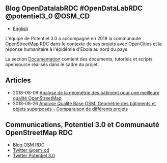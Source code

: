 ## Blog OpenDatalabRDC                       #OpenDataLabRDC @potentiel3_0 @OSM_CD

- [English](index_en.md)

L'équipe de Potentiel 3.0 a accompagné en 2018 la communauté OpenStreetMap RDC dans le contexte de ses projets avec OpenCities et la réponse humanitaire à l'épidémie d'Ebola au nord du pays.

La section [Documentation](https://opendatalabrdc.github.io/Documentation/#!index.md) contient des documents, tutoriels et scripts opensource réalisés dans le cadre du projet.

## Articles

* 2018-08-08 [Analyse de la géométrie des bâtiment pour une meilleure qualité OpenStreetMap](Analyse_de_la_géométrie_des_bâtiment_pour_une_meilleure_qualité_OpenStreetMap.md)
* 2018-08-26 [Analyse Qualité Base OSM: Géométrie des bâtiments et objets superposés - Comparaison de différents projets](Analyse_Qualité_Base_OSM_Géométrie_des_bâtiments_et_objets_superposés.md)

## Communications, Potentiel 3.0 et Communauté OpenStreetMap RDC

* [Blog OSM RDC](http://openstreetmap.cd/fr/)
* [Twitter @osm_cd](https://twitter.com/OSM_CD)
* [Twitter Potentiel 3.0](https://twitter.com/potentiel3_0)
